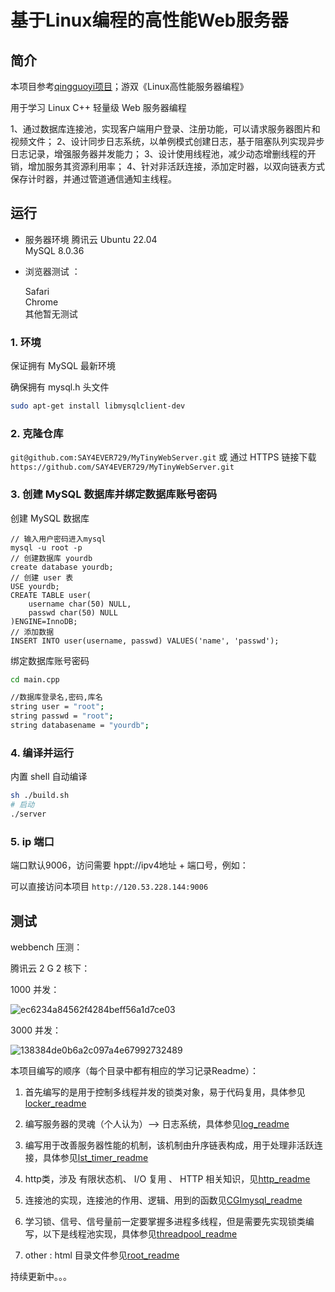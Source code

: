 # 基于Linux编程的高性能Web服务器

## 简介

本项目参考[qingguoyi项目](https://github.com/qinguoyi/TinyWebServer)；游双《Linux高性能服务器编程》

用于学习 Linux C++ 轻量级 Web 服务器编程

1、通过数据库连接池，实现客户端用户登录、注册功能，可以请求服务器图片和视频文件；
2、设计同步日志系统，以单例模式创建日志，基于阻塞队列实现异步日志记录，增强服务器并发能力；
3、设计使用线程池，减少动态增删线程的开销，增加服务其资源利用率；
4、针对非活跃连接，添加定时器，以双向链表方式保存计时器，并通过管道通信通知主线程。

## 运行

* 服务器环境
  腾讯云 Ubuntu 22.04<br>
  MySQL 8.0.36

* 浏览器测试 ：

  Safari<br>
  Chrome<br>
  其他暂无测试

### 1. 环境

保证拥有 MySQL 最新环境

确保拥有 mysql.h 头文件<br>
```bash
sudo apt-get install libmysqlclient-dev
```

### 2. 克隆仓库

```git@github.com:SAY4EVER729/MyTinyWebServer.git```  或 通过 HTTPS 链接下载```https://github.com/SAY4EVER729/MyTinyWebServer.git```


### 3. 创建 MySQL 数据库并绑定数据库账号密码

 创建 MySQL 数据库<br>
```MySQL
// 输入用户密码进入mysql
mysql -u root -p
// 创建数据库 yourdb
create database yourdb;
// 创建 user 表
USE yourdb;
CREATE TABLE user(
    username char(50) NULL,
    passwd char(50) NULL
)ENGINE=InnoDB;
// 添加数据
INSERT INTO user(username, passwd) VALUES('name', 'passwd');
```
绑定数据库账号密码

```bash
cd main.cpp

//数据库登录名,密码,库名
string user = "root";
string passwd = "root";
string databasename = "yourdb";

```

### 4. 编译并运行

内置 shell 自动编译

```bash
sh ./build.sh
# 启动
./server
```

### 5. ip 端口

端口默认9006，访问需要 hppt://ipv4地址 + 端口号，例如：

可以直接访问本项目 ```http://120.53.228.144:9006```

## 测试

webbench 压测：

腾讯云 2 G 2 核下：

1000 并发：

![ec6234a84562f4284beff56a1d7ce03](https://github.com/SAY4EVER729/MyTinyWebServer/assets/101921097/7cec5ac2-f9a8-40fa-851a-c91df0143a8a)


3000 并发：

![138384de0b6a2c097a4e67992732489](https://github.com/SAY4EVER729/MyTinyWebServer/assets/101921097/2ebdef56-84ce-463b-ad94-832d28c7cb25)



本项目编写的顺序（每个目录中都有相应的学习记录Readme）：

1. 首先编写的是用于控制多线程并发的锁类对象，易于代码复用，具体参见[locker_readme](https://github.com/SAY4EVER729/MyTinyWebServer/tree/master/lock)

2. 编写服务器的灵魂（个人认为）--> 日志系统，具体参见[log_readme](https://github.com/SAY4EVER729/MyTinyWebServer/tree/master/log)

3. 编写用于改善服务器性能的机制，该机制由升序链表构成，用于处理非活跃连接，具体参见[lst_timer_readme](https://github.com/SAY4EVER729/MyTinyWebServer/tree/master/timer)

4. http类，涉及 有限状态机、 I/O 复用 、 HTTP 相关知识，见[http_readme](https://github.com/SAY4EVER729/MyTinyWebServer/tree/master/http)

5. 连接池的实现，连接池的作用、逻辑、用到的函数见[CGImysql_readme](https://github.com/SAY4EVER729/MyTinyWebServer/tree/master/GCImysql#readme)

6. 学习锁、信号、信号量前一定要掌握多进程多线程，但是需要先实现锁类编写，以下是线程池实现，具体参见[threadpool_readme](https://github.com/SAY4EVER729/MyTinyWebServer/tree/master/threadpool#readme)

7. other : html 目录文件参见[root_readme](https://github.com/SAY4EVER729/MyTinyWebServer/blob/master/root/README.md)

持续更新中。。。
